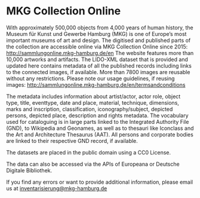 # MKG Collection Online

With approximately 500,000 objects from 4,000 years of human history, the Museum für Kunst und Gewerbe Hamburg (MKG) is one of Europe’s most important museums of art and design. 
The digitised and published parts of the collection are accessible online via MKG Collection Online since 2015: http://sammlungonline.mkg-hamburg.de/en The website features more than 10,000 artworks and artifacts. The LIDO-XML dataset that is provided and updated here contains metadata of all the published records including links to the connected images, if available. More than 7800 images are reusable without any restrictions. Please note our usage guidelines, if reusing images: http://sammlungonline.mkg-hamburg.de/en/termsandconditions

The metadata includes information about artist/actor, actor role, object type, title, eventtype, date and place, material, technique, dimensions, marks and inscription, classification, iconography/subject, depicted persons, depicted place, description and rights metadata.
The vocabulary used for cataloguing is in large parts linked to the Integrated Authority File (GND), to Wikipedia and Geonames, as well as to thesauri like Iconclass and the Art and Architecture Thesaurus (AAT). All persons and corporate bodies are linked to their respective GND record, if available.

The datasets are placed in the public domain using a CC0 License.


The data can also be accessed via the APIs of Europeana or Deutsche Digitale Bibliothek.

If you find any errors or want to provide additional information, please email us at inventarisierung@mkg-hamburg.de 


